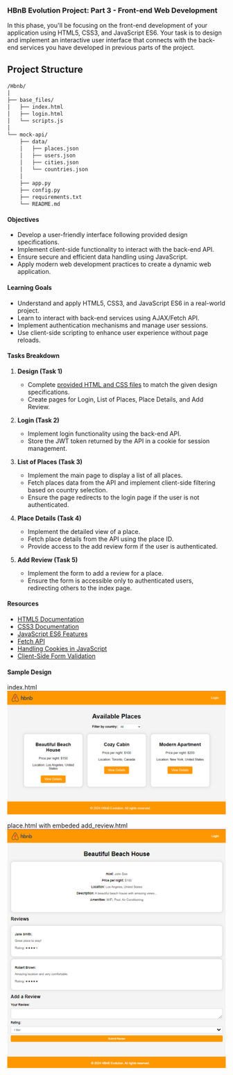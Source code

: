 ### HBnB Evolution Project: Part 3 - Front-end Web Development

In this phase, you'll be focusing on the front-end development of your application using HTML5, CSS3, and JavaScript ES6. Your task is to design and implement an interactive user interface that connects with the back-end services you have developed in previous parts of the project.

## Project Structure

```
/Hbnb/
│
├── base_files/
│   ├── index.html
│   ├── login.html
│   └── scripts.js
│
└── mock-api/
    ├── data/
    │   ├── places.json
    │   ├── users.json
    │   ├── cities.json
    │   └── countries.json
    │
    ├── app.py
    ├── config.py
    ├── requirements.txt
    └── README.md
```

#### Objectives

- Develop a user-friendly interface following provided design specifications.
- Implement client-side functionality to interact with the back-end API.
- Ensure secure and efficient data handling using JavaScript.
- Apply modern web development practices to create a dynamic web application.

#### Learning Goals

- Understand and apply HTML5, CSS3, and JavaScript ES6 in a real-world project.
- Learn to interact with back-end services using AJAX/Fetch API.
- Implement authentication mechanisms and manage user sessions.
- Use client-side scripting to enhance user experience without page reloads.

#### Tasks Breakdown

1. **Design (Task 1)**
   - Complete [provided HTML and CSS files](./base_files) to match the given design specifications.
   - Create pages for Login, List of Places, Place Details, and Add Review.

2. **Login (Task 2)**
   - Implement login functionality using the back-end API.
   - Store the JWT token returned by the API in a cookie for session management.

3. **List of Places (Task 3)**
   - Implement the main page to display a list of all places.
   - Fetch places data from the API and implement client-side filtering based on country selection.
   - Ensure the page redirects to the login page if the user is not authenticated.

4. **Place Details (Task 4)**
   - Implement the detailed view of a place.
   - Fetch place details from the API using the place ID.
   - Provide access to the add review form if the user is authenticated.

5. **Add Review (Task 5)**
   - Implement the form to add a review for a place.
   - Ensure the form is accessible only to authenticated users, redirecting others to the index page.

#### Resources

- [HTML5 Documentation](https://developer.mozilla.org/en-US/docs/Web/Guide/HTML/HTML5)
- [CSS3 Documentation](https://developer.mozilla.org/en-US/docs/Web/CSS)
- [JavaScript ES6 Features](https://developer.mozilla.org/en-US/docs/Web/JavaScript)
- [Fetch API](https://developer.mozilla.org/en-US/docs/Web/API/Fetch_API)
- [Handling Cookies in JavaScript](https://developer.mozilla.org/en-US/docs/Web/API/Document/cookie)
- [Client-Side Form Validation](https://developer.mozilla.org/en-US/docs/Learn/Forms/Form_validation)

#### Sample Design

index.html
![hbnb_index.png](./hbnb_index.png)

place.html with embeded add_review.html
![place_full.png](./place_full.png)

